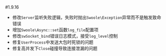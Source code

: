 #1.9.16

* 修改`Server`监听失败逻辑，失败时抛出`Swoole\Exception`异常而不是触发致命错误
* 增加`Swoole\Async::set`函数`log_file`配置项
* 修改`swSocket_bind`错误日志模式，接受`log_level`控制
* 修复`UserProcess`中发送大包时死锁的问题
* 修复高并发下`Close`碰撞导致连接泄漏的问题
